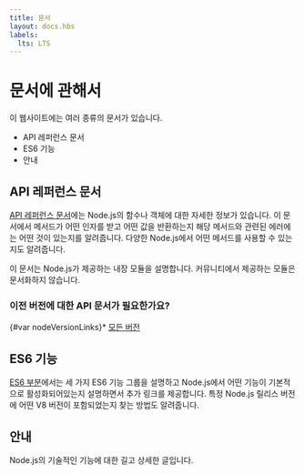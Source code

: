 ```yaml
---
title: 문서
layout: docs.hbs
labels:
  lts: LTS
---
```


<!--
# About Docs

There are several types of documentation available on this website:

* API reference documentation
* ES6 features
* Frequently asked questions
* Guides
-->

# 문서에 관해서

이 웹사이트에는 여러 종류의 문서가 있습니다.

* API 레퍼런스 문서
* ES6 기능
* 안내

<!--
### API Reference Documentation

The [API reference documentation](https://nodejs.org/api/) provides detailed information about a function or object in Node.js. This documentation indicates what arguments a method accepts, the return value of that method, and what errors may be related to that method. It also indicates which methods are available for different versions of Node.js.

This documentation describes the built-in modules provided by Node.js. It does not document modules provided by the community.
-->

## API 레퍼런스 문서

[API 레퍼런스 문서](https://nodejs.org/api/)에는 Node.js의 함수나 객체에 대한 자세한 정보가 있습니다.
이 문서에서 메서드가 어떤 인자를 받고 어떤 값을 반환하는지 해당 메서드와 관련된 에러에는 어떤 것이
있는지를 알려줍니다. 다양한 Node.js에서 어떤 메서드를 사용할 수 있는지도 알려줍니다.

이 문서는 Node.js가 제공하는 내장 모듈을 설명합니다. 커뮤니티에서 제공하는 모듈은 문서화하지 않습니다.

<div class="highlight-box">

### 이전 버전에 대한 API 문서가 필요한가요?

{#var nodeVersionLinks}* [모든 버전](https://nodejs.org/docs/)

</div>

<!--
### ES6 Features

The [ES6 section](/en/docs/es6/) describes the three ES6 feature groups, and details which features are enabled by default in Node.js, alongside explanatory links. It also shows how to find which version of V8 shipped with a particular Node.js release.
-->

## ES6 기능

[ES6 부분](/ko/docs/es6/)에서는 세 가지 ES6 기능 그룹을 설명하고 Node.js에서 어떤 기능이
기본적으로 활성화되어있는지 설명하면서 추가 링크를 제공합니다. 특정 Node.js 릴리스 버전에
어떤 V8 버전이 포함되었는지 찾는 방법도 알려줍니다.

<!--
### Guides

Long-form, in-depth articles about Node.js technical features and capabilities.
-->

## 안내

Node.js의 기술적인 기능에 대한 길고 상세한 글입니다.
